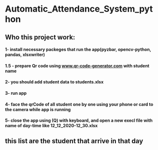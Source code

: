 # Automatic_Attendance_System_python
## Who this project work:
#### 1- install necessary packeges that run the app(pyzbar, opencv-python, pandas, xlsxwriter)
#### 1.5 - prepare Qr code using www.qr-code-generator.com with student name
#### 2- you should add student data to students.xlsx
#### 3- run app
#### 4- face the qrCode of all student one by one using your phone or card to the camera while app is running 
#### 5- close the app using (Q) with keyboard, and open a new execl file with name of day-time like 12_12_2020-12_30.xlsx
## this list are the student that arrive in that day
